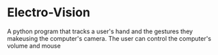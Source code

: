 # Electro-Vision

A python program that tracks a user's hand and the gestures they makeusing the computer's camera. The user can control the computer's volume and mouse
